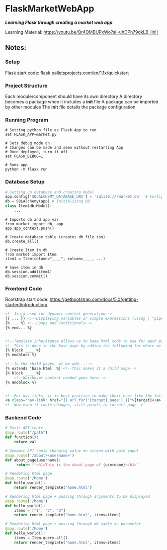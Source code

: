 # FlaskMarketWebApp
**_Learning Flask through creating a market web app_**

Learning Material: https://youtu.be/Qr4QMBUPxWo?si=uhDPh79dkLB_iInH

## Notes:
### Setup
Flask start code: flask.palletsprojects.com/en/1.1x/quickstart

### Project Structure
Each module/component should have its own directory
A directory becomes a package when it includes a __init__ file
A package can be imported by other modules
The __init__ file details the package configuration


### Running Program

```commandline
# Setting python file as Flask App to run
set FLASK_APP=market.py

# Sets debug mode on
# Changes can be made and seen without restarting App
# Once deployed, turn it off
set FLASK_DEBUG=1

# Runs app
python -m flask run
```

### Database Setup

```python
# Setting up database and creating model
app.config['SQLALCHEMY_DATABASE_URI'] = 'sqlite:///market.db'  # Config so App recognizes its databse
db = SQLAlchemy(app) # Initializing DB
class Item(db.Model):
    ...
```
```commandline
# Imports db and app var
from market import db, app
app.app_context.push()

# Create database table (creates db file too)
db.create_all() 

# Create Item in db
from market import Item
item1 = Item(column="____", column=____, ...)

# Save item in db
db.session.add(item1)
db.session.commit()
```

### Frontend Code
Bootstrap start code: https://getbootstrap.com/docs/5.0/getting-started/introduction/
```html
<!--Jinja used for dynamic content generation-->
{{ ... }} <!--Displaying variables or simple expressions (using | "pipe" symbol)-->
{% ... %} <!--Loops and Conditionals-->
{% end... %}


<!--Template Inheritance allows us to base html code to use for each page-->
<!--This is done in the base page by adding the following for where we want dynamic content-->
{% block ____ %}
{% endblock %}

<!--In the child pages, at we add...-->
{% extends 'base.html' %} <!--This makes it a child page-->
{% block ____ %}
    <!--Whichever content needed goes here-->
{% endblock %}


<!--For nav links, it is best practice to make their href like the following:-->
<a class="nav-link" href="{{ url_for('[target]_page') }}">[target]</a> 
<!--Now even if route changes, still points to correct page-->
```

### Backend Code

```python
# Basic API route
@app.route("/path")
def function():
    return val

# Dynamic API route changing value on screen with path input
@app.route('/about/<username>')
def about_page(username):
     return f'<h1>This is the about page of {username}</h1>'

# Rendering html page
@app.route('/home')
def hello_world():
    return render_template('home.html')

# Rendering html page + passing through arguments to be displayed
@app.route('/home')
def hello_world():
    items = ["1", "2", "3"]
    return render_template('home.html', items=items)

# Rendering html page + passing through db table as parameter
@app.route('/home')
def hello_world():
    items = Item.query.all()
    return render_template('home.html', items=items)

```
